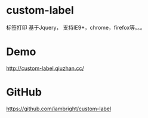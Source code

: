 # custom-label
标签打印
基于Jquery，
支持IE9+，chrome，firefox等。。。
# Demo
http://custom-label.qiuzhan.cc/
# GitHub
https://github.com/iambright/custom-label

